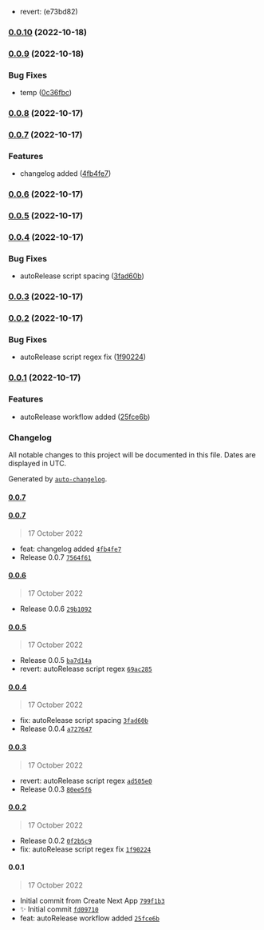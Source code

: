 

* revert: (e73bd82)

### [0.0.10](https://github.com/AnkitC1598/release-it/compare/v0.0.9...v0.0.10) (2022-10-18)

### [0.0.9](https://github.com/AnkitC1598/release-it/compare/0.0.8...v0.0.9) (2022-10-18)


### Bug Fixes

* temp ([0c36fbc](https://github.com/AnkitC1598/release-it/commit/0c36fbc15178612108ece47ec194bdc2aa2df3fb))

### [0.0.8](https://github.com/AnkitC1598/release-it/compare/0.0.7...0.0.8) (2022-10-17)

### [0.0.7](https://github.com/AnkitC1598/release-it/compare/0.0.6...0.0.7) (2022-10-17)


### Features

* changelog added ([4fb4fe7](https://github.com/AnkitC1598/release-it/commit/4fb4fe742803b4113a204f2004236b61406a0269))

### [0.0.6](https://github.com/AnkitC1598/release-it/compare/0.0.5...0.0.6) (2022-10-17)

### [0.0.5](https://github.com/AnkitC1598/release-it/compare/0.0.4...0.0.5) (2022-10-17)

### [0.0.4](https://github.com/AnkitC1598/release-it/compare/0.0.3...0.0.4) (2022-10-17)


### Bug Fixes

* autoRelease script spacing ([3fad60b](https://github.com/AnkitC1598/release-it/commit/3fad60b4dc42b93487379fbe23c669fecf736a52))

### [0.0.3](https://github.com/AnkitC1598/release-it/compare/0.0.2...0.0.3) (2022-10-17)

### [0.0.2](https://github.com/AnkitC1598/release-it/compare/0.0.1...0.0.2) (2022-10-17)


### Bug Fixes

* autoRelease script regex fix ([1f90224](https://github.com/AnkitC1598/release-it/commit/1f90224d378cba87f16ed4d240101062c1f5898b))

### [0.0.1](https://github.com/AnkitC1598/release-it/compare/25fce6b3085740dec88b7d3601c42f0712d83b5e...0.0.1) (2022-10-17)


### Features

* autoRelease workflow added ([25fce6b](https://github.com/AnkitC1598/release-it/commit/25fce6b3085740dec88b7d3601c42f0712d83b5e))

### Changelog

All notable changes to this project will be documented in this file. Dates are displayed in UTC.

Generated by [`auto-changelog`](https://github.com/CookPete/auto-changelog).

#### [0.0.7](https://github.com/AnkitC1598/release-it/compare/0.0.7...0.0.7)

#### [0.0.7](https://github.com/AnkitC1598/release-it/compare/0.0.6...0.0.7)

> 17 October 2022

- feat: changelog added [`4fb4fe7`](https://github.com/AnkitC1598/release-it/commit/4fb4fe742803b4113a204f2004236b61406a0269)
- Release 0.0.7 [`7564f61`](https://github.com/AnkitC1598/release-it/commit/7564f616bc24cf6d884da323cc133c0f0574a561)

#### [0.0.6](https://github.com/AnkitC1598/release-it/compare/0.0.5...0.0.6)

> 17 October 2022

- Release 0.0.6 [`29b1092`](https://github.com/AnkitC1598/release-it/commit/29b10925cdcac40f5414490c78a79f725ee4418d)

#### [0.0.5](https://github.com/AnkitC1598/release-it/compare/0.0.4...0.0.5)

> 17 October 2022

- Release 0.0.5 [`ba7d14a`](https://github.com/AnkitC1598/release-it/commit/ba7d14a52fa1f5c2441ff01000057361ae97d4a6)
- revert: autoRelease script regex [`69ac285`](https://github.com/AnkitC1598/release-it/commit/69ac2852ae5651ee711ad643322dc9a0b560d00d)

#### [0.0.4](https://github.com/AnkitC1598/release-it/compare/0.0.3...0.0.4)

> 17 October 2022

- fix: autoRelease script spacing [`3fad60b`](https://github.com/AnkitC1598/release-it/commit/3fad60b4dc42b93487379fbe23c669fecf736a52)
- Release 0.0.4 [`a727647`](https://github.com/AnkitC1598/release-it/commit/a727647a93dc1974818a9ad6418aac65f4021a42)

#### [0.0.3](https://github.com/AnkitC1598/release-it/compare/0.0.2...0.0.3)

> 17 October 2022

- revert: autoRelease script regex [`ad505e0`](https://github.com/AnkitC1598/release-it/commit/ad505e0ddc3809974bfbafd33f24d27ce1a36e28)
- Release 0.0.3 [`80ee5f6`](https://github.com/AnkitC1598/release-it/commit/80ee5f6de22b5f5f49ba3cf2a9e59910ebb9cdcc)

#### [0.0.2](https://github.com/AnkitC1598/release-it/compare/0.0.1...0.0.2)

> 17 October 2022

- Release 0.0.2 [`0f2b5c9`](https://github.com/AnkitC1598/release-it/commit/0f2b5c94317858368d281fb09f278045f87a6ea4)
- fix: autoRelease script regex fix [`1f90224`](https://github.com/AnkitC1598/release-it/commit/1f90224d378cba87f16ed4d240101062c1f5898b)

#### 0.0.1

> 17 October 2022

- Initial commit from Create Next App [`799f1b3`](https://github.com/AnkitC1598/release-it/commit/799f1b34eed58fce7127568572b313362c7febf1)
- :sparkles: Initial commit [`fd09710`](https://github.com/AnkitC1598/release-it/commit/fd09710601a64018bf4def51a011dba2e450e283)
- feat: autoRelease workflow added [`25fce6b`](https://github.com/AnkitC1598/release-it/commit/25fce6b3085740dec88b7d3601c42f0712d83b5e)